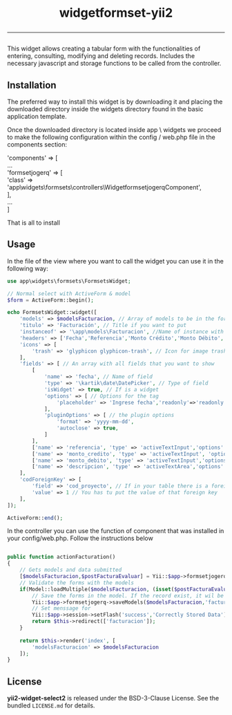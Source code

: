 <h1 align="center">
    <br>
    widgetformset-yii2
    <hr>
</h1>

This widget allows creating a tabular form with the functionalities of entering, consulting, modifying and deleting records. Includes the necessary javascript and storage functions to be called from the controller.

## Installation

The preferred way to install this widget is by downloading it and placing the downloaded directory inside the widgets directory found in the basic application template.

Once the downloaded directory is located inside app \ widgets we proceed to make the following configuration within the config / web.php file in the components section:

'components' => [ <br>
    ... <br>
    'formsetjogerq' => [ <br>
        'class' => 'app\widgets\formsets\controllers\WidgetformsetjogerqComponent', <br>
    ], <br>
    ... <br>
 ] <br>

 That is all to install

## Usage

In the file of the view where you want to call the widget you can use it in the following way:
```php
use app\widgets\formsets\FormsetsWidget;

// Normal select with ActiveForm & model
$form = ActiveForm::begin();

echo FormsetsWidget::widget([
    'models' => $modelsFacturacion, // Array of models to be in the form
    'titulo' => 'Facturación', // Title if you want to put
    'instanceof' => '\app\models\Facturacion', //Name of instance with name space
    'headers' => ['Fecha','Referencia','Monto Crédito','Monto Débito', 'Descripción'], // Names of Fields that you want to show
    'icons' => [
        'trash' => 'glyphicon glyphicon-trash', // Icon for image trash
    ],
    'fields' => [ // An array with all fields that you want to show
        [
            'name' => 'fecha', // Name of field
            'type' => '\kartik\date\DatePicker', // Type of field
            'isWidget' => true, // If is a widget
            'options' => [ // Options for the tag
                'placeholder' => 'Ingrese fecha','readonly'=>'readonly'
            ], 
            'pluginOptions' => [ // the plugin options
                'format' => 'yyyy-mm-dd',
                'autoclose' => true,
            ]
        ],
        ['name' => 'referencia', 'type' => 'activeTextInput','options' => ['class'=>'form-control text-right']], // You can use active helpers
        ['name' => 'monto_credito', 'type' => 'activeTextInput', 'options' => ['class'=>'form-control text-right']],
        ['name' => 'monto_debito', 'type' => 'activeTextInput','options' => ['class'=>'form-control text-right']],
        ['name' => 'descripcion', 'type' => 'activeTextArea','options' => ['class'=>'form-control']],
    ],
    'codForeignKey' => [
        'field' => 'cod_proyecto', // If in your table there is a foreing key you have to put here the name of field in the database
        'value' => 1 // You has tu put the value of that foreign key
    ],
]);

ActiveForm::end(); 

```
In the controller you can use the function of component that was installed in your config/web.php. Follow the instructions below

```php

public function actionFacturation()
{
	// Gets models and data submitted
    [$modelsFacturacion,$postFacturaEvaluar] = Yii::$app->formsetjogerq->getModels('\app\models\Facturacion');
    // Validate the forms with the models
    if(Model::loadMultiple($modelsFacturacion, (isset($postFacturaEvaluar) ? $postFacturaEvaluar : [])) && Model::validateMultiple($modelsFacturacion)) {
        // Save the forms in the model. If the record exist, it wil be update. If the record no exist it wil be delete from database
        Yii::$app->formsetjogerq->saveModels($modelsFacturacion,'facturacion','cod_proyecto','id');
        // Set menssage	for
        Yii::$app->session->setFlash('success','Correctly Stored Data');
        return $this->redirect(['facturacion']);
    }
    
    return $this->render('index', [
        'modelsFacturacion' => $modelsFacturacion
    ]);   
}

```
## License

**yii2-widget-select2** is released under the BSD-3-Clause License. See the bundled `LICENSE.md` for details.